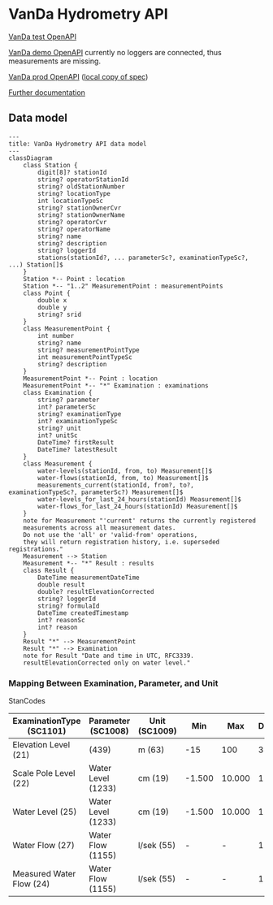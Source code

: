 # VanDa Hydrometry API

[VanDa test OpenAPI](https://vandah.test.miljoeportal.dk/api/swagger/index.html)

[VanDa demo OpenAPI](https://vandah.demo.miljoeportal.dk/api/swagger/index.html)
currently no loggers are connected, thus measurements are missing.

[VanDa prod OpenAPI](https://vandah.miljoeportal.dk/api/swagger/index.html)
([local copy of spec](doc/vandah.miljoeportal.dk_api_swagger_v1_swagger.json))

[Further documentation](https://github.com/danmarksmiljoeportal/VanDa/wiki/Hydro-API)

## Data model

```mermaid
---
title: VanDa Hydrometry API data model
---
classDiagram
    class Station {
        digit[8]? stationId
        string? operatorStationId
        string? oldStationNumber
        string? locationType
        int locationTypeSc
        string? stationOwnerCvr
        string? stationOwnerName
        string? operatorCvr
        string? operatorName
        string? name
        string? description
        string? loggerId
        stations(stationId?, ... parameterSc?, examinationTypeSc?, ...) Station[]$
    }
    Station *-- Point : location
    Station *-- "1..2" MeasurementPoint : measurementPoints
    class Point {
        double x
        double y
        string? srid
    }
    class MeasurementPoint {
        int number
        string? name
        string? measurementPointType
        int measurementPointTypeSc
        string? description
    }
    MeasurementPoint *-- Point : location
    MeasurementPoint *-- "*" Examination : examinations
    class Examination {
        string? parameter
        int? parameterSc
        string? examinationType
        int? examinationTypeSc
        string? unit
        int? unitSc
        DateTime? firstResult
        DateTime? latestResult
    }
    class Measurement {
        water-levels(stationId, from, to) Measurement[]$
        water-flows(stationId, from, to) Measurement[]$
        measurements_current(stationId, from?, to?, examinationTypeSc?, parameterSc?) Measurement[]$
        water-levels_for_last_24_hours(stationId) Measurement[]$
        water-flows_for_last_24_hours(stationId) Measurement[]$
    }
    note for Measurement "'current' returns the currently registered
    measurements across all measurement dates.
    Do not use the 'all' or 'valid-from' operations,
    they will return registration history, i.e. superseded registrations."
    Measurement --> Station
    Measurement *-- "*" Result : results
    class Result {
        DateTime measurementDateTime
        double result
        double? resultElevationCorrected
        string? loggerId
        string? formulaId
        DateTime createdTimestamp
        int? reasonSc
        int? reason
    }
    Result "*" --> MeasurementPoint
    Result "*" --> Examination
    note for Result "Date and time in UTC, RFC3339.
    resultElevationCorrected only on water level."
```

### Mapping Between Examination, Parameter, and Unit

StanCodes

| ExaminationType (SC1101)  | Parameter (SC1008) | Unit (SC1009) | Min    | Max    | Decimals |
|---------------------------|--------------------|---------------|--------|--------|----------|
| Elevation Level (21)      | (439)              | m (63)        | -15    | 100    | 3        |
| Scale Pole Level (22)     | Water Level (1233) | cm (19)       | -1.500 | 10.000 | 1        |
| Water Level (25)          | Water Level (1233) | cm (19)       | -1.500 | 10.000 | 1        |
| Water Flow (27)           | Water Flow (1155)  | l/sek (55)    | -      | -      | 1        |
| Measured Water Flow (24)  | Water Flow (1155)  | l/sek (55)    | -      | -      | 1        |

